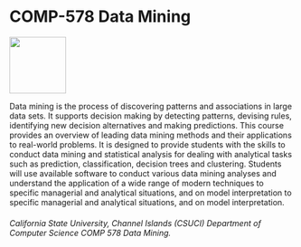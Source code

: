 # COMP-578 Data Mining
<img src="https://www.startpage.com/av/proxy-image?piurl=https://www.8ways.ch/application/files/1115/4278/8120/text-mining-icon-2793702_640.png&sp=1601077392T95bcf45462728ecbdf87066cc23497a190fdf55381c603684a2d32d565890593" width="100" height="100">

Data mining is the process of discovering patterns and associations in large data sets. It supports decision making by detecting patterns, devising rules, identifying new decision alternatives and making predictions. This course provides an overview of leading data mining methods and their applications to real-world problems. It is designed to provide students with the skills to conduct data mining and statistical analysis for dealing with analytical tasks such as prediction, classification, decision trees and clustering. Students will use available software to conduct various data mining analyses and understand the application of a wide range of modern techniques to specific managerial and analytical situations, and on model interpretation to specific managerial and analytical situations, and on model interpretation.

###### California State University, Channel Islands (CSUCI) Department of Computer Science COMP 578 Data Mining.
